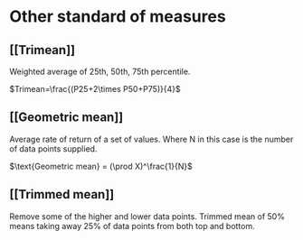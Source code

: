 # Other standard of measures

## [[Trimean]]

Weighted average of 25th, 50th, 75th percentile.

$Trimean=\frac{(P25+2\times P50+P75)}{4}$

## [[Geometric mean]]

Average rate of return of a set of values. Where N in this case is the number of data points supplied.

$\text{Geometric mean} = (\prod X)^\frac{1}{N}$

## [[Trimmed mean]]

Remove some of the higher and lower data points. Trimmed mean of 50% means taking away 25% of data points from both top and bottom.